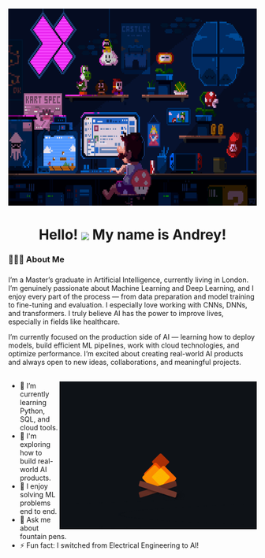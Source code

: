 <br clear="both">

<div align="center">
  <img height="400" width="950" src="./assets/225813708-98b745f2-7d22-48cf-9150-083f1b00d6c9.gif" />
</div>

###

<h1 align="center">
  Hello!
  <img src="https://user-images.githubusercontent.com/18350557/176309783-0785949b-9127-417c-8b55-ab5a4333674e.gif" width="40" style="vertical-align: middle;" />
  My name is Andrey!
</h1>

###

<h3 align="left">🧑🏻‍💻 About Me </h3>

###

<p align="left">I’m a Master’s graduate in Artificial Intelligence, currently living in London. I’m genuinely passionate about Machine Learning and Deep Learning, and I enjoy every part of the process — from data preparation and model training to fine-tuning and evaluation. I especially love working with CNNs, DNNs, and transformers. I truly believe AI has the power to improve lives, especially in fields like healthcare.

I’m currently focused on the production side of AI — learning how to deploy models, build efficient ML pipelines, work with cloud technologies, and optimize performance. I’m excited about creating real-world AI products and always open to new ideas, collaborations, and meaningful projects.<br><br>

<img align="right" src="./assets/213911110-aedbef38-a29f-4b6b-a65c-11608b4f75a5.gif" width="400" />

- 🌱 I’m currently learning Python, SQL, and cloud tools.
- 🔭 I'm exploring how to build real-world AI products.
- 🎯 I enjoy solving ML problems end to end.
- 💬 Ask me about fountain pens.
- ⚡ Fun fact: I switched from Electrical Engineering to AI!



